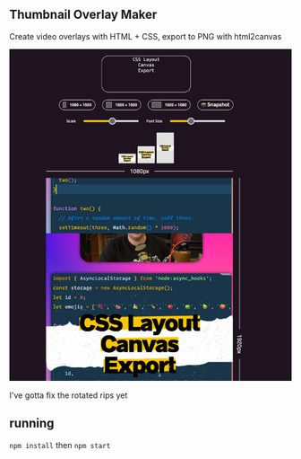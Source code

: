 ## Thumbnail Overlay Maker

Create video overlays with HTML + CSS, export to PNG with html2canvas

![](./example.png)

I've gotta fix the rotated rips yet

## running

`npm install` then `npm start`
